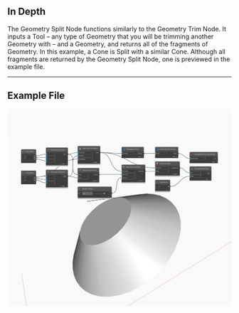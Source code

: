 ## In Depth
The Geometry Split Node functions similarly to the Geometry Trim Node. It inputs a Tool – any type of Geometry that you will be trimming another Geometry with – and a Geometry, and returns all of the fragments of Geometry. In this example, a Cone is Split with a similar Cone. Although all fragments are returned by the Geometry Split Node, one is previewed in the example file.
___
## Example File

![Split](./Autodesk.DesignScript.Geometry.Geometry.Split_img.jpg)

